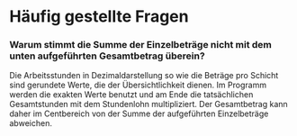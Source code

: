 # Häufig gestellte Fragen #

### Warum stimmt die Summe der Einzelbeträge nicht mit dem unten aufgeführten Gesamtbetrag überein? ###
Die Arbeitsstunden in Dezimaldarstellung so wie die Beträge pro Schicht sind gerundete Werte, die der Übersichtlichkeit dienen. Im Programm werden die exakten Werte benutzt und am Ende die tatsächlichen Gesamtstunden mit dem Stundenlohn multipliziert. Der Gesamtbetrag kann daher im Centbereich von der Summe der aufgeführten Einzelbeträge abweichen.